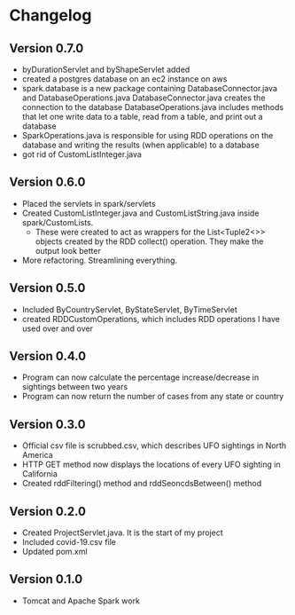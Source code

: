 # Changelog

## Version 0.7.0
- byDurationServlet and byShapeServlet added
- created a postgres database on an ec2 instance on aws
- spark.database is a new package containing DatabaseConnector.java and DatabaseOperations.java
    DatabaseConnector.java creates the connection to the database
    DatabaseOperations.java includes methods that let one write data to a table, read from a table, and print out a database
- SparkOperations.java is responsible for using RDD operations on the database and writing the results (when applicable) to a database
- got rid of CustomListInteger.java

## Version 0.6.0
- Placed the servlets in spark/servlets
- Created CustomListInteger.java and CustomListString.java inside spark/CustomLists.
    - These were created to act as wrappers for the List<Tuple2<>> objects created by the RDD collect() operation. They make the output look better
- More refactoring. Streamlining everything.

## Version 0.5.0
- Included ByCountryServlet, ByStateServlet, ByTimeServlet
- created RDDCustomOperations, which includes RDD operations I have used over and over

## Version 0.4.0
- Program can now calculate the percentage increase/decrease in sightings between two years
- Program can now return the number of cases from any state or country


## Version 0.3.0
- Official csv file is scrubbed.csv, which describes UFO sightings in North America
- HTTP GET method now displays the locations of every UFO sighting in California
- Created rddFiltering() method and rddSeoncdsBetween() method

## Version 0.2.0
- Created ProjectServlet.java. It is the start of my project
- Included covid-19.csv file
- Updated pom.xml

## Version 0.1.0
- Tomcat and Apache Spark work
